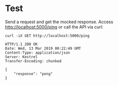 # Test

Send a request and get the mocked response.
Access [http://localhost:5000/ping](http://localhost:5000/ping) or call the API via curl:

```
curl -iX GET http://localhost:5000/ping

HTTP/1.1 200 OK
Date: Wed, 13 Mar 2019 00:22:49 GMT
Content-Type: application/json
Server: Kestrel
Transfer-Encoding: chunked

{
	"response": "pong"
}
```